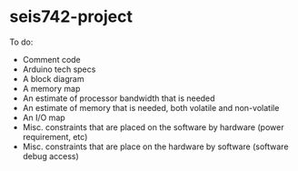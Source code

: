 # seis742-project
To do:
* Comment code
* Arduino tech specs
* A block diagram
* A memory map
* An estimate of processor bandwidth that is needed
* An estimate of memory that is needed, both volatile and non-volatile
* An I/O map
* Misc. constraints that are placed on the software by hardware (power requirement, etc)
* Misc. constraints that are place on the hardware by software (software debug access)
